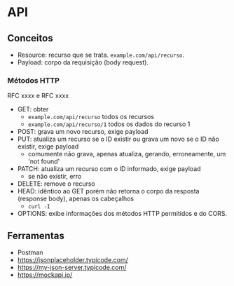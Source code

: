 # API
## Conceitos
- Resource: recurso que se trata. `example.com/api/recurso`.
- Payload: corpo da requisição (body request).

### Métodos HTTP
RFC xxxx e RFC xxxx
- GET: obter
  - `example.com/api/recurso` todos os recursos
  - `example.com/api/recurso/1` todos os dados do recurso 1
- POST: grava um novo recurso, exige payload
- PUT: atualiza um recurso se o ID existir ou grava um novo se o ID não existir, exige payload
  - comumente não grava, apenas atualiza, gerando, erroneamente, um 'not found'
- PATCH: atualiza um recurso com o ID informado, exige payload
  - se não existir, erro
- DELETE: remove o recurso
- HEAD: idêntico ao GET porém não retorna o corpo da resposta (response body), apenas os cabeçalhos
  - `curl -I`
- OPTIONS: exibe informações dos métodos HTTP permitidos e do CORS.

## Ferramentas
- Postman
- https://jsonplaceholder.typicode.com/
- https://my-json-server.typicode.com/
- https://mockapi.io/